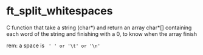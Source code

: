 # ft_split_whitespaces
C function that take a string (char*) and return an array char*[] containing each word of the string and finishing with a 0, to know when the array finish

rem: a space is 
<code>
' '
or 
'\t'
or
'\n'
</code>
